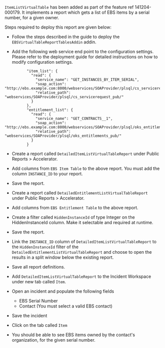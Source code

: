 ﻿`ItemListVirtualTable` has been added as part of the feature ref 141204-000179. 
It implements a report which gets a list of EBS items by a serial number, for a given owner.

Steps required to deploy this report are given below:

- Follow the steps described in the guide to deploy the `EBSVirtualTableReportTablesAddin` addin.

- Add the following web service end point to the configuration settings. Please refer to the deployment guide for detailed instructions on how to modify configuration settings.

```
          "item_list": {
            "read": {
              "service_name": "GET_INSTANCES_BY_ITEM_SERIAL",
              "soap_action": "http://ebs.example.com:8000/webservices/SOAProvider/plsql/cs_servicerequest_pub/",
              "relative_path": "webservices/SOAProvider/plsql/cs_servicerequest_pub/"
            }
          },
          "entitlement_list": {
            "read": {
              "service_name": "GET_CONTRACTS__1",
              "soap_action": "http://ebs.example.com:8000/webservices/SOAProvider/plsql/oks_entitlements_pub/",
              "relative_path": "webservices/SOAProvider/plsql/oks_entitlements_pub/"
            }
          }

```

- Create a report called `DetailedItemListVirtualTableReport` under Public Reports > Accelerator.

- Add columns from `EBS Item Table` to the above report. You must add the column `INSTANCE_ID` to your report.

- Save the report.

- Create a report called `DetailedEntitlementListVirtualTableReport` under Public Reports > Accelerator.

- Add columns from `EBS Entitlement Table` to the above report.

- Create a filter called `HiddenInstanceId` of type Integer on the HiddenInstanceId column. Make it selectable and required at runtime.

- Save the report.

- Link the `INSTANCE_ID` column of `DetailedItemListVirtualTableReport` to the `HiddenInstanceId` filter of the `DetailedEntitlementListVirtualTableReport` and choose to open the results in a split window below the existing report.

- Save all report definitions.

- Add `DetailedItemListVirtualTableReport` to the Incident Workspace under new tab called `Item`.

- Open an incident and populate the following fields 
	- EBS Serial Number 
	- Contact (You must select a valid EBS contact)

- Save the incident

- Click on the tab called `Item`

- You should be able to see EBS items owned by the contact's organization, for the given serial number.